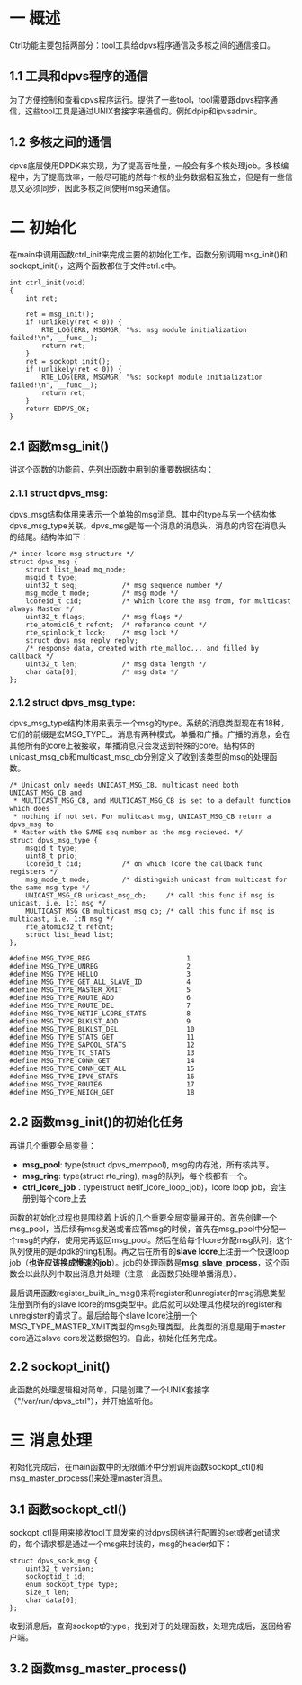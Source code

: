 # 一 概述
Ctrl功能主要包括两部分：tool工具给dpvs程序通信及多核之间的通信接口。 

## 1.1 工具和dpvs程序的通信 

为了方便控制和查看dpvs程序运行。提供了一些tool，tool需要跟dpvs程序通信，这些tool工具是通过UNIX套接字来通信的。例如dpip和ipvsadmin。 

## 1.2 多核之间的通信
dpvs底层使用DPDK来实现，为了提高吞吐量，一般会有多个核处理job。多核编程中，为了提高效率，一般尽可能的然每个核的业务数据相互独立，但是有一些信息又必须同步，因此多核之间使用msg来通信。

# 二 初始化
在main中调用函数ctrl_init来完成主要的初始化工作。函数分别调用msg_init()和sockopt_init()，这两个函数都位于文件ctrl.c中。

```
int ctrl_init(void)
{
    int ret;

    ret = msg_init();
    if (unlikely(ret < 0)) {
        RTE_LOG(ERR, MSGMGR, "%s: msg module initialization failed!\n", __func__);
        return ret;
    }
    ret = sockopt_init();
    if (unlikely(ret < 0)) {
        RTE_LOG(ERR, MSGMGR, "%s: sockopt module initialization failed!\n", __func__);
        return ret;
    }
    return EDPVS_OK;
}
```


## 2.1 函数msg_init()
讲这个函数的功能前，先列出函数中用到的重要数据结构：
### 2.1.1 struct dpvs_msg:
dpvs_msg结构体用来表示一个单独的msg消息。其中的type与另一个结构体dpvs_msg_type关联。dpvs_msg是每一个消息的消息头，消息的内容在消息头的结尾。结构体如下：
```
/* inter-lcore msg structure */
struct dpvs_msg {
    struct list_head mq_node;
    msgid_t type;
    uint32_t seq;           /* msg sequence number */
    msg_mode_t mode;        /* msg mode */
    lcoreid_t cid;          /* which lcore the msg from, for multicast always Master */
    uint32_t flags;         /* msg flags */
    rte_atomic16_t refcnt;  /* reference count */
    rte_spinlock_t lock;    /* msg lock */
    struct dpvs_msg_reply reply;
    /* response data, created with rte_malloc... and filled by callback */
    uint32_t len;           /* msg data length */
    char data[0];           /* msg data */
};
```


### 2.1.2 struct dpvs_msg_type:
dpvs_msg_type结构体用来表示一个msg的type。系统的消息类型现在有18种，它们的前缀是宏MSG_TYPE_。消息有两种模式，单播和广播。广播的消息，会在其他所有的core上被接收，单播消息只会发送到特殊的core。结构体的unicast_msg_cb和multicast_msg_cb分别定义了收到该类型的msg的处理函数。

```
/* Unicast only needs UNICAST_MSG_CB, multicast need both UNICAST_MSG_CB and
 * MULTICAST_MSG_CB, and MULTICAST_MSG_CB is set to a default function which does
 * nothing if not set. For mulitcast msg, UNICAST_MSG_CB return a dpvs_msg to
 * Master with the SAME seq number as the msg recieved. */
struct dpvs_msg_type {
    msgid_t type;
    uint8_t prio;
    lcoreid_t cid;          /* on which lcore the callback func registers */
    msg_mode_t mode;        /* distinguish unicast from multicast for the same msg type */
    UNICAST_MSG_CB unicast_msg_cb;     /* call this func if msg is unicast, i.e. 1:1 msg */
    MULTICAST_MSG_CB multicast_msg_cb; /* call this func if msg is multicast, i.e. 1:N msg */
    rte_atomic32_t refcnt;
    struct list_head list;
};

#define MSG_TYPE_REG                        1
#define MSG_TYPE_UNREG                      2
#define MSG_TYPE_HELLO                      3
#define MSG_TYPE_GET_ALL_SLAVE_ID           4
#define MSG_TYPE_MASTER_XMIT                5
#define MSG_TYPE_ROUTE_ADD                  6
#define MSG_TYPE_ROUTE_DEL                  7
#define MSG_TYPE_NETIF_LCORE_STATS          8
#define MSG_TYPE_BLKLST_ADD                 9
#define MSG_TYPE_BLKLST_DEL                 10
#define MSG_TYPE_STATS_GET                  11
#define MSG_TYPE_SAPOOL_STATS               12
#define MSG_TYPE_TC_STATS                   13
#define MSG_TYPE_CONN_GET                   14
#define MSG_TYPE_CONN_GET_ALL               15
#define MSG_TYPE_IPV6_STATS                 16
#define MSG_TYPE_ROUTE6                     17
#define MSG_TYPE_NEIGH_GET                  18
```


## 2.2 函数msg_init()的初始化任务
再讲几个重要全局变量：
- **msg_pool**: type(struct dpvs_mempool), msg的内存池，所有核共享。
- **msg_ring**: type(struct rte_ring), msg的队列，每个核都有一个。
- **ctrl_lcore_job**：type(struct netif_lcore_loop_job)，lcore loop job，会注册到每个core上去

函数的初始化过程也是围绕着上诉的几个重要全局变量展开的。首先创建一个msg_pool，当后续有msg发送或者应答msg的时候，首先在msg_pool中分配一个msg的内存，使用完再返回msg_pool。然后在给每个lcore分配msg队列，这个队列使用的是dpdk的ring机制。再之后在所有的**slave lcore**上注册一个快速loop job（**也许应该换成慢速的job**）。job的处理函数是**msg_slave_process**，这个函数会以此队列中取出消息并处理（注意：此函数只处理单播消息）。 

最后调用函数register_built_in_msg()来将register和unregister的msg消息类型注册到所有的slave lcore的msg类型中。此后就可以处理其他模块的register和unregister的请求了。最后给每个slave lcore注册一个MSG_TYPE_MASTER_XMIT类型的msg处理类型，此类型的消息是用于master core通过slave core发送数据包的。自此，初始化任务完成。

## 2.2 sockopt_init()
此函数的处理逻辑相对简单，只是创建了一个UNIX套接字（"/var/run/dpvs_ctrl"），并开始监听他。


# 三 消息处理

初始化完成后，在main函数中的无限循环中分别调用函数sockopt_ctl()和msg_master_process()来处理master消息。

## 3.1 函数sockopt_ctl()
sockopt_ctl是用来接收tool工具发来的对dpvs网络进行配置的set或者get请求的，每个请求都是通过一个msg来封装的，msg的header如下：
```
struct dpvs_sock_msg {
    uint32_t version;
    sockoptid_t id;
    enum sockopt_type type;
    size_t len;
    char data[0];
};
```
收到消息后，查询sockopt的type，找到对于的处理函数，处理完成后，返回给客户端。

## 3.2 函数msg_master_process()



